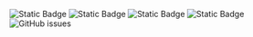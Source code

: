 ![Static Badge](https://img.shields.io/badge/blacklists-60-000000) ![Static Badge](https://img.shields.io/badge/blacklisted-2723415-cc0000) ![Static Badge](https://img.shields.io/badge/whitelisted-2242-00CC00) ![Static Badge](https://img.shields.io/badge/streaming_blacklist-28106-000000) ![GitHub issues](https://img.shields.io/github/issues/fabriziosalmi/blacklists)

